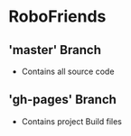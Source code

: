 # RoboFriends

## 'master' Branch
* Contains all source code

## 'gh-pages' Branch
* Contains project Build files 
